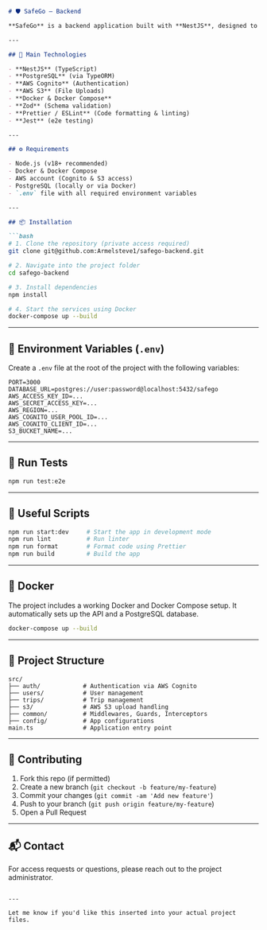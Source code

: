 ```markdown
# 🛡️ SafeGo – Backend

**SafeGo** is a backend application built with **NestJS**, designed to offer a secure and scalable API. It handles authentication via AWS Cognito, file storage via AWS S3, and data persistence using PostgreSQL.

---

## 🚀 Main Technologies

- **NestJS** (TypeScript)
- **PostgreSQL** (via TypeORM)
- **AWS Cognito** (Authentication)
- **AWS S3** (File Uploads)
- **Docker & Docker Compose**
- **Zod** (Schema validation)
- **Prettier / ESLint** (Code formatting & linting)
- **Jest** (e2e testing)

---

## ⚙️ Requirements

- Node.js (v18+ recommended)
- Docker & Docker Compose
- AWS account (Cognito & S3 access)
- PostgreSQL (locally or via Docker)
- `.env` file with all required environment variables

---

## 📦 Installation

```bash
# 1. Clone the repository (private access required)
git clone git@github.com:Armelsteve1/safego-backend.git

# 2. Navigate into the project folder
cd safego-backend

# 3. Install dependencies
npm install

# 4. Start the services using Docker
docker-compose up --build
```

---

## 🔐 Environment Variables (`.env`)

Create a `.env` file at the root of the project with the following variables:

```
PORT=3000
DATABASE_URL=postgres://user:password@localhost:5432/safego
AWS_ACCESS_KEY_ID=...
AWS_SECRET_ACCESS_KEY=...
AWS_REGION=...
AWS_COGNITO_USER_POOL_ID=...
AWS_COGNITO_CLIENT_ID=...
S3_BUCKET_NAME=...
```

---

## 🧪 Run Tests

```bash
npm run test:e2e
```

---

## 🧹 Useful Scripts

```bash
npm run start:dev     # Start the app in development mode
npm run lint          # Run linter
npm run format        # Format code using Prettier
npm run build         # Build the app
```

---

## 🐳 Docker

The project includes a working Docker and Docker Compose setup. It automatically sets up the API and a PostgreSQL database.

```bash
docker-compose up --build
```

---

## 🧠 Project Structure

```
src/
├── auth/            # Authentication via AWS Cognito
├── users/           # User management
├── trips/           # Trip management
├── s3/              # AWS S3 upload handling
├── common/          # Middlewares, Guards, Interceptors
├── config/          # App configurations
main.ts              # Application entry point
```

---

## 🤝 Contributing

1. Fork this repo (if permitted)
2. Create a new branch (`git checkout -b feature/my-feature`)
3. Commit your changes (`git commit -am 'Add new feature'`)
4. Push to your branch (`git push origin feature/my-feature`)
5. Open a Pull Request

---

## 📬 Contact

For access requests or questions, please reach out to the project administrator.
```

---

Let me know if you'd like this inserted into your actual project files.